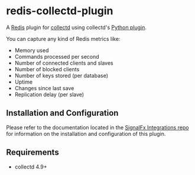 redis-collectd-plugin
=====================

A [Redis](http://redis.io) plugin for [collectd](http://collectd.org) using collectd's [Python plugin](http://collectd.org/documentation/manpages/collectd-python.5.shtml).

You can capture any kind of Redis metrics like:

 * Memory used
 * Commands processed per second
 * Number of connected clients and slaves
 * Number of blocked clients
 * Number of keys stored (per database)
 * Uptime
 * Changes since last save
 * Replication delay (per slave)


Installation and Configuration
------------

Please refer to the documentation located in the [SignalFx Integrations repo](https://github.com/signalfx/integrations/tree/release/collectd-redis) for information on the installation and configuration of this plugin.


Requirements
------------
 * collectd 4.9+
